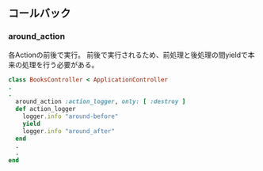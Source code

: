## コールバック
### around_action
各Actionの前後で実行。
前後で実行されるため、前処理と後処理の間yieldで本来の処理を行う必要がある。
```rb
class BooksController < ApplicationController
.
.
  around_action :action_logger, only: [ :destroy ]
  def action_logger
    logger.info "around-before"
    yield
    logger.info "around_after"
  end
  .
  .
end
  ```
